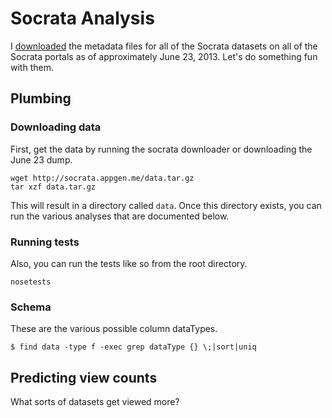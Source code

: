 Socrata Analysis
======
I [downloaded](https://github.com/tlevine/socrata-download) the metadata files
for all of the Socrata datasets on all of the Socrata portals as of
approximately June 23, 2013. Let's do something fun with them.

## Plumbing

### Downloading data
First, get the data by running the socrata downloader or downloading the June 23 dump.

    wget http://socrata.appgen.me/data.tar.gz
    tar xzf data.tar.gz

This will result in a directory called `data`. Once this directory exists,
you can run the various analyses that are documented below.

### Running tests
Also, you can run the tests like so from the root directory.

    nosetests

### Schema
These are the various possible column dataTypes.

    $ find data -type f -exec grep dataType {} \;|sort|uniq


## Predicting view counts
What sorts of datasets get viewed more?
